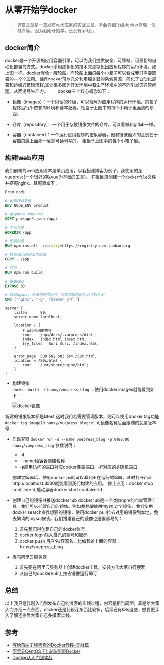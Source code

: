# 从零开始学docker
> 这篇文章是一篇发布web应用的实战文章，不会详细介绍docker原理、优缺点等。因为我刚开始学，还没有get到。
## docker简介
docker是一个开源的应用容器引擎，可以为我们提供安全、可移植、可重复的自动化部署的方式。docker采用虚拟化的技术来虚拟化出应用程序的运行环境。如上图一样。docker就像一艘轮船。而轮船上面的每个小箱子可以看成我们需要部署的一个个应用。使用docker可以充分利用服务器的系统资源，简化了自动化部署和运维的繁琐流程,减少很多因为开发环境中和生产环境中的不同引发的异常问题。从而提高生产力。
  docker三个核心概念如下：

- 镜像（images）：一个只读的模板，可以理解为应用程序的运行环境，包含了程序运行所依赖的环境和基本配置。相当于上图中的每个小箱子里面装的东西。

- 仓库（repository）：一个用于存放镜像文件的仓库。可以看做和gitlab一样。

- 容器（container）：一个运行应用程序的虚拟容器，他和镜像最大的区别在于容器的最上面那一层是可读可写的。 相当于上图中的每个小箱子里。

## 构建web应用
我们前端的web应用基本是单页应用，以我搭建博客为例子。我使用的是vuepress(一个很好的以vue为基础的工具)。
在根目录创建一个`dockerfile`文件并搭配nginx。其配置如下：
```Dockerfile
From node

# 设置环境变量
ENV NODE_ENV product

# 缓存node_modules
COPY package*.json /app/

# 工作目录
WORKDIR /app

# 安装依赖
RUN npm install -registry=https://registry.npm.taobao.org

# 拷贝源代码到工作目录
COPY . /app

# 打包
RUN npm run build

# 暴露端口
EXPOSE 80

# 启动nginx，关闭守护式运行，否则容器启动后会立刻关闭
CMD ["nginx", "-g", "daemon off;"]
```

```nginx
server {
    listen      80;
    server_name localhost;

    location / {
        # web应用的内容
        root    /app/docs/.vuepress/dist;
        index   index.html index.htm;
        try_files   $uri $uri/ /index.html;
    }

    error_page  500 502 503 504 /50x.html;
    location = /50x.html {
        root    /usr/share/nginx/html;
    }
}

```


- 构建镜像  
  ```docker build -t hanxy/vuepress_blog .```,使用docker images就能看到如下：

  ![docker镜像](../../static/docker-images.png)

新建的镜像版本都是latest,这时我们若需要管理版本，则可以使用docker tag功能
```docker tag imageId hanxy/vuepress_blog:v1.0```,镜像名称后面跟随的就是版本号



- 启动容器
  ```docker run -d --name vuepress_blog -p 8080:80 hanxy/vuepress_blog```
  参数说明：
  - -d
  -  --name给容器创建名称
  -  -p应用访问的端口对应docker暴露端口，-P对应的是随机端口

  创建完容器后，使用docker ps就可以看到正在运行的容器，此时打开页面http://localhost:8080就能看到我们构建的应用。
  停止应用：docker stop containerId,启动容器docker start containerId

- 创建自己的镜像并推送dockerhub
   dockerhub是一个类似npm的仓库管理工具，我们可以托管自己的镜像。例如我想要使用mysql这个镜像，我们使用docker search查找想要的镜像，使用docker pull拉去对用的镜像到本地，免去繁琐的mysql安装。我们推送自己的镜像也是很容易的：
   1. 首先我们得创建自己的docker账号
   2. docker login输入自己的账号和密码
   3. docker push 用户名/容器名，比如我的上面的容器：hanxy/vuepress_blog

- 发布阿里云服务器
  1. 首先要在阿里云服务器上创建docker工具，安装方法大家自行搜索
  2. 从自己的dockerhub上拉去镜像运行即可

## 总结
以上我只是我刚入门到发布自己的博客的实践过程，内容是相当简陋，算是给大家入门介绍一点东西。docker还是比较深东西比较多，后续还有k8s这些，想要更深入了解还🉐️靠大家自己多摸索实践。

## 参考
- [写给前端工程师看的Docker教程-实战篇](https://zhuanlan.zhihu.com/p/84894157)
- [阿里云CentOS 7上安装配置Docker](https://yq.aliyun.com/articles/336442)
- [Docker从入门到实战](https://yeasy.gitbooks.io/docker_practice/install/centos.html)